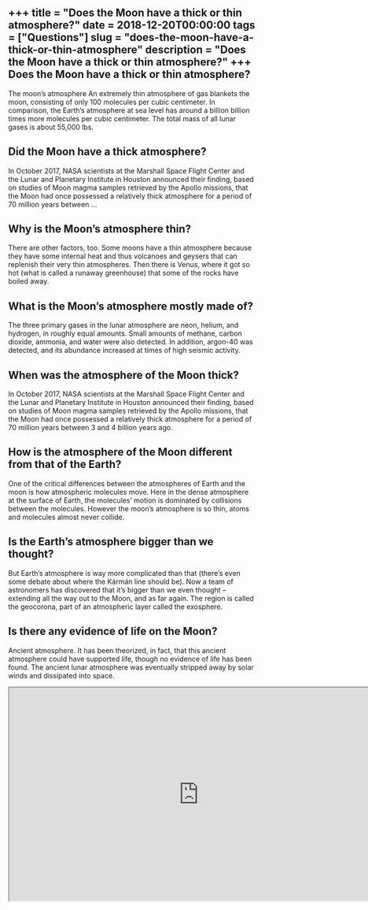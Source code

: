 +++
title = "Does the Moon have a thick or thin atmosphere?"
date = 2018-12-20T00:00:00
tags = ["Questions"]
slug = "does-the-moon-have-a-thick-or-thin-atmosphere"
description = "Does the Moon have a thick or thin atmosphere?"
+++
Does the Moon have a thick or thin atmosphere?
----------------------------------------------

The moon’s atmosphere An extremely thin atmosphere of gas blankets the moon, consisting of only 100 molecules per cubic centimeter. In comparison, the Earth’s atmosphere at sea level has around a billion billion times more molecules per cubic centimeter. The total mass of all lunar gases is about 55,000 lbs.

Did the Moon have a thick atmosphere?
-------------------------------------

In October 2017, NASA scientists at the Marshall Space Flight Center and the Lunar and Planetary Institute in Houston announced their finding, based on studies of Moon magma samples retrieved by the Apollo missions, that the Moon had once possessed a relatively thick atmosphere for a period of 70 million years between …

Why is the Moon’s atmosphere thin?
----------------------------------

There are other factors, too. Some moons have a thin atmosphere because they have some internal heat and thus volcanoes and geysers that can replenish their very thin atmospheres. Then there is Venus, where it got so hot (what is called a runaway greenhouse) that some of the rocks have boiled away.

What is the Moon’s atmosphere mostly made of?
---------------------------------------------

The three primary gases in the lunar atmosphere are neon, helium, and hydrogen, in roughly equal amounts. Small amounts of methane, carbon dioxide, ammonia, and water were also detected. In addition, argon-40 was detected, and its abundance increased at times of high seismic activity.

When was the atmosphere of the Moon thick?
------------------------------------------

In October 2017, NASA scientists at the Marshall Space Flight Center and the Lunar and Planetary Institute in Houston announced their finding, based on studies of Moon magma samples retrieved by the Apollo missions, that the Moon had once possessed a relatively thick atmosphere for a period of 70 million years between 3 and 4 billion years ago.

How is the atmosphere of the Moon different from that of the Earth?
-------------------------------------------------------------------

One of the critical differences between the atmospheres of Earth and the moon is how atmospheric molecules move. Here in the dense atmosphere at the surface of Earth, the molecules’ motion is dominated by collisions between the molecules. However the moon’s atmosphere is so thin, atoms and molecules almost never collide.

Is the Earth’s atmosphere bigger than we thought?
-------------------------------------------------

But Earth’s atmosphere is way more complicated than that (there’s even some debate about where the Kármán line should be). Now a team of astronomers has discovered that it’s bigger than we even thought – extending all the way out to the Moon, and as far again. The region is called the geocorona, part of an atmospheric layer called the exosphere.

Is there any evidence of life on the Moon?
------------------------------------------

Ancient atmosphere. It has been theorized, in fact, that this ancient atmosphere could have supported life, though no evidence of life has been found. The ancient lunar atmosphere was eventually stripped away by solar winds and dissipated into space.

<iframe allow="accelerometer; autoplay; clipboard-write; encrypted-media; gyroscope; picture-in-picture" allowfullscreen="" class="__youtube_prefs__  epyt-is-override  no-lazyload" data-no-lazy="1" data-origheight="433" data-origwidth="770" data-skipgform_ajax_framebjll="" height="433" id="_ytid_91293" loading="lazy" src="https://www.youtube.com/embed/JeVxMZjigpc?enablejsapi=1&autoplay=0&cc_load_policy=0&cc_lang_pref=&iv_load_policy=1&loop=0&modestbranding=0&rel=1&fs=1&playsinline=0&autohide=2&theme=dark&color=red&controls=1&" title="YouTube player" width="770"></iframe>